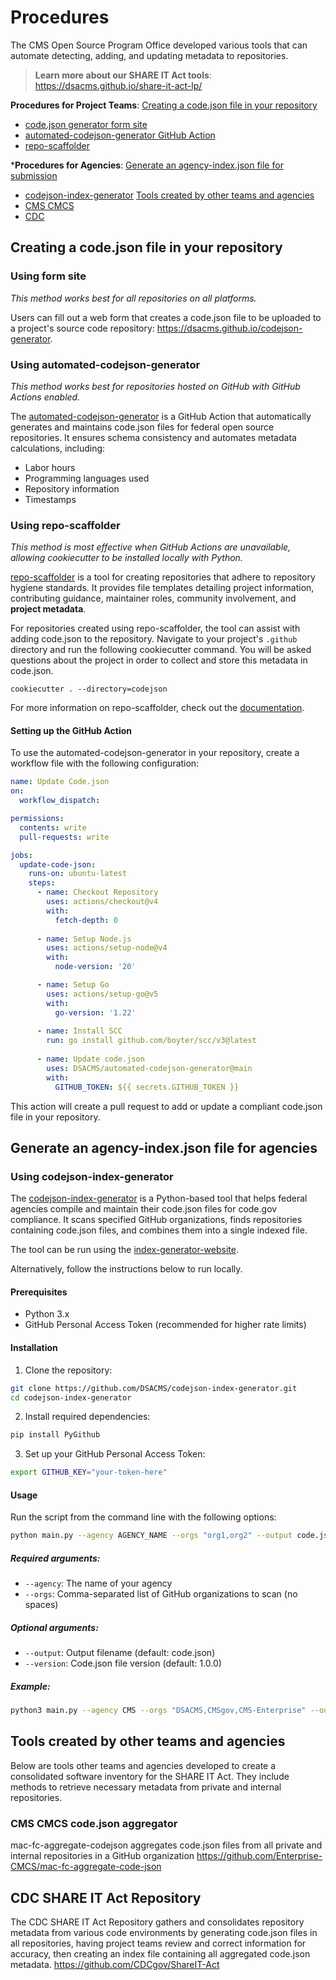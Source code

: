 # Procedures

The CMS Open Source Program Office developed various tools that can automate detecting, adding, and updating metadata to repositories.

> **Learn more about our SHARE IT Act tools**: https://dsacms.github.io/share-it-act-lp/

**Procedures for Project Teams**:
[Creating a code.json file in your repository](#creating-a-codejson-file-in-your-repository)
- [code.json generator form site](#using-form-site)
- [automated-codejson-generator GitHub Action](#using-automated-codejson-generator)
- [repo-scaffolder](#using-repo-scaffolder)

***Procedures for Agencies**:
[Generate an agency-index.json file for submission](#generate-an-agency-indexjson-file-for-agencies)
- [codejson-index-generator](#using-codejson-index-generator)
[Tools created by other teams and agencies](#tools-created-by-other-teams-and-agencies)
- [CMS CMCS](#cms-cmcs-codejson-aggregator)
- [CDC](#cdc-share-it-act-repository)


## Creating a code.json file in your repository

### Using form site
*This method works best for all repositories on all platforms.*

Users can fill out a web form that creates a code.json file to be uploaded to a project's source code repository: https://dsacms.github.io/codejson-generator.


### Using automated-codejson-generator
*This method works best for repositories hosted on GitHub with GitHub Actions enabled.*

The [automated-codejson-generator](https://github.com/DSACMS/automated-codejson-generator) is a GitHub Action that automatically generates and maintains code.json files for federal open source repositories. It ensures schema consistency and automates metadata calculations, including:

- Labor hours
- Programming languages used
- Repository information
- Timestamps

### Using repo-scaffolder
*This method is most effective when GitHub Actions are unavailable, allowing cookiecutter to be installed locally with Python.*

[repo-scaffolder](https://github.com/DSACMS/repo-scaffolder) is a tool for creating repositories that adhere to repository hygiene standards. It provides file templates detailing project information, contributing guidance, maintainer roles, community involvement, and **project metadata**.

For repositories created using repo-scaffolder, the tool can assist with adding code.json to the repository. Navigate to your project's `.github` directory and run the following cookiecutter command. You will be asked questions about the project in order to collect and store this metadata in code.json.

```
cookiecutter . --directory=codejson
```

For more information on repo-scaffolder, check out the [documentation](https://github.com/DSACMS/repo-scaffolder?tab=readme-ov-file#metadata-collection-using-codejson).

#### Setting up the GitHub Action

To use the automated-codejson-generator in your repository, create a workflow file with the following configuration:

```yaml
name: Update Code.json
on:
  workflow_dispatch:

permissions:
  contents: write
  pull-requests: write

jobs:
  update-code-json:
    runs-on: ubuntu-latest
    steps:
      - name: Checkout Repository
        uses: actions/checkout@v4
        with:
          fetch-depth: 0  
      
      - name: Setup Node.js
        uses: actions/setup-node@v4
        with:
          node-version: '20'

      - name: Setup Go
        uses: actions/setup-go@v5
        with:
          go-version: '1.22'
      
      - name: Install SCC
        run: go install github.com/boyter/scc/v3@latest
      
      - name: Update code.json
        uses: DSACMS/automated-codejson-generator@main
        with:
          GITHUB_TOKEN: ${{ secrets.GITHUB_TOKEN }}
```

This action will create a pull request to add or update a compliant code.json file in your repository.

## Generate an agency-index.json file for agencies

### Using codejson-index-generator

The [codejson-index-generator](https://github.com/DSACMS/codejson-index-generator) is a Python-based tool that helps federal agencies compile and maintain their code.json files for code.gov compliance. It scans specified GitHub organizations, finds repositories containing code.json files, and combines them into a single indexed file.

The tool can be run using the [index-generator-website](https://dsacms.github.io/index-generator-website/). 

Alternatively, follow the instructions below to run locally.

#### Prerequisites

- Python 3.x
- GitHub Personal Access Token (recommended for higher rate limits)

#### Installation

1. Clone the repository:
```bash
git clone https://github.com/DSACMS/codejson-index-generator.git
cd codejson-index-generator
```

2. Install required dependencies:
```bash
pip install PyGithub
```

3. Set up your GitHub Personal Access Token:
```bash
export GITHUB_KEY="your-token-here"
```

#### Usage

Run the script from the command line with the following options:

```bash
python main.py --agency AGENCY_NAME --orgs "org1,org2" --output code.json --version VERSION_NUMBER
```

##### Required arguments:
- `--agency`: The name of your agency
- `--orgs`: Comma-separated list of GitHub organizations to scan (no spaces)

##### Optional arguments:
- `--output`: Output filename (default: code.json)
- `--version`: Code.json file version (default: 1.0.0)

##### Example:
```bash
python3 main.py --agency CMS --orgs "DSACMS,CMSgov,CMS-Enterprise" --output code.json --version 1.0.0
```

## Tools created by other teams and agencies

Below are tools other teams and agencies developed to create a consolidated software inventory for the SHARE IT Act. They include methods to retrieve necessary metadata from private and internal repositories.

### CMS CMCS code.json aggregator

mac-fc-aggregate-codejson aggregates code.json files from all private and internal repositories in a GitHub organization
https://github.com/Enterprise-CMCS/mac-fc-aggregate-code-json

## CDC SHARE IT Act Repository

The CDC SHARE IT Act Repository gathers and consolidates repository metadata from various code environments by generating code.json files in all repositories, having project teams review and correct information for accuracy, then creating an index file containing all aggregated code.json metadata.
https://github.com/CDCgov/ShareIT-Act